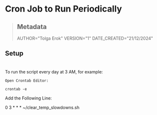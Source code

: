 # Cron Job to Run Periodically

> Metadata
> ----------------------------------------------------------------
> AUTHOR="Tolga Erok"
> VERSION="1"
> DATE_CREATED="21/12/2024"

## Setup
#


To run the script every day at 3 AM, for example:

    Open Crontab Editor:

    crontab -e

Add the Following Line:

0 3 * * * ~/clear_temp_slowdowns.sh
